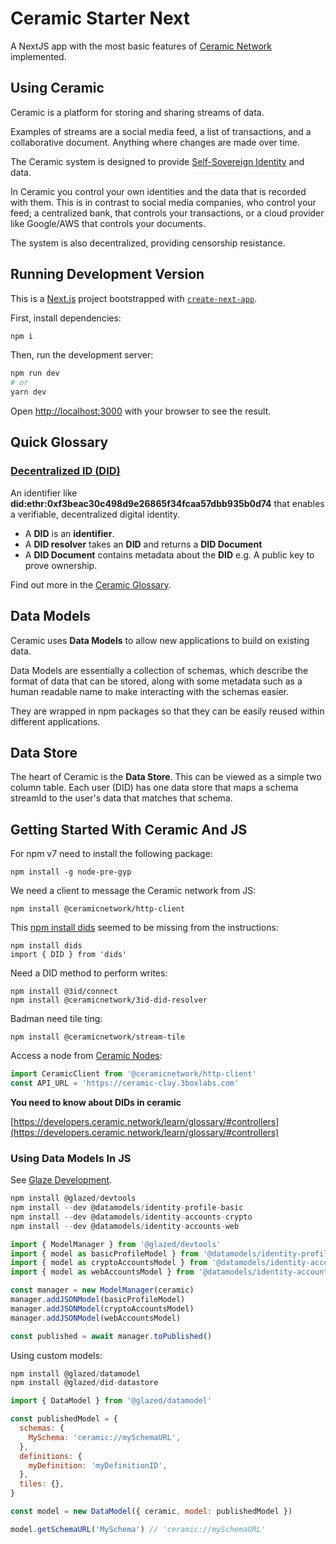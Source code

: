 # Ceramic Starter Next

A NextJS app with the most basic features of [Ceramic Network](https://ceramic.network/) implemented.

## Using Ceramic

Ceramic is a platform for storing and sharing streams of data.

Examples of streams are a social media feed, a list of transactions, and a collaborative document. Anything where changes are made over time.

The Ceramic system is designed to provide [Self-Sovereign Identity](https://en.wikipedia.org/wiki/Self-sovereign_identity) and data.

In Ceramic you control your own identities and the data that is recorded with them. This is in contrast to social media companies, who control your feed; a centralized bank, that controls your transactions, or a cloud provider like Google/AWS that controls your documents. 

The system is also decentralized, providing censorship resistance.


## Running Development Version

This is a [Next.js](https://nextjs.org/) project bootstrapped with [`create-next-app`](https://github.com/vercel/next.js/tree/canary/packages/create-next-app).

First, install dependencies:

```bash
npm i
```

Then, run the development server:

```bash
npm run dev
# or
yarn dev
```

Open [http://localhost:3000](http://localhost:3000) with your browser to see the result.

## Quick Glossary

### [Decentralized ID (DID)](https://en.wikipedia.org/wiki/Decentralized_identifiers)

An identifier like **did:ethr:0xf3beac30c498d9e26865f34fcaa57dbb935b0d74**
that enables a verifiable, decentralized digital identity.

* A **DID** is an **identifier**.
* A **DID resolver** takes an **DID** and returns a **DID Document**
* A **DID Document** contains metadata about the **DID** e.g. A public key to prove ownership.

Find out more in the [Ceramic Glossary](https://developers.ceramic.network/learn/glossary/#dids).

## Data Models

Ceramic uses **Data Models** to allow new applications to build on existing data.

Data Models are essentially a collection of schemas, which describe the format of data that can be stored, along with some metadata such as a human readable name to make interacting with the schemas easier.

They are wrapped in npm packages so that they can be easily reused within different applications.

## Data Store

The heart of Ceramic is the **Data Store**. This can be viewed as a simple two column table. Each user (DID) has one data store that maps a schema streamId to the user's data that matches that schema.

## Getting Started With Ceramic And JS

For npm v7 need to install the following package:

```
npm install -g node-pre-gyp
```
We need a client to message the Ceramic network from JS:
```
npm install @ceramicnetwork/http-client
```
This [npm install dids](https://github.com/ceramicnetwork/js-did) seemed to be missing from the instructions:

```
npm install dids
import { DID } from 'dids'
```

Need a DID method to perform writes:

```
npm install @3id/connect
npm install @ceramicnetwork/3id-did-resolver
```

Badman need tile ting:

```
npm install @ceramicnetwork/stream-tile
```

Access a node from [Ceramic Nodes](https://developers.ceramic.network/run/nodes/community-nodes/):

```js
import CeramicClient from '@ceramicnetwork/http-client'
const API_URL = 'https://ceramic-clay.3boxlabs.com'
```

**You need to know about DIDs in ceramic**

[https://developers.ceramic.network/learn/glossary/#controllers](https://developers.ceramic.network/learn/glossary/#controllers)

### Using Data Models In JS

See [Glaze Development](https://developers.ceramic.network/tools/glaze/development/).

```js
npm install @glazed/devtools
npm install --dev @datamodels/identity-profile-basic 
npm install --dev @datamodels/identity-accounts-crypto 
npm install --dev @datamodels/identity-accounts-web 
```

```js
import { ModelManager } from '@glazed/devtools'
import { model as basicProfileModel } from '@datamodels/identity-profile-basic'
import { model as cryptoAccountsModel } from '@datamodels/identity-accounts-crypto'
import { model as webAccountsModel } from '@datamodels/identity-accounts-web'

const manager = new ModelManager(ceramic)
manager.addJSONModel(basicProfileModel)
manager.addJSONModel(cryptoAccountsModel)
manager.addJSONModel(webAccountsModel)

const published = await manager.toPublished()
```

Using custom models: 

```js
npm install @glazed/datamodel
npm install @glazed/did-datastore
```

```js
import { DataModel } from '@glazed/datamodel'

const publishedModel = {
  schemas: {
    MySchema: 'ceramic://mySchemaURL',
  },
  definitions: {
    myDefinition: 'myDefinitionID',
  },
  tiles: {},
}

const model = new DataModel({ ceramic, model: publishedModel })

model.getSchemaURL('MySchema') // 'ceramic://mySchemaURL'
```
